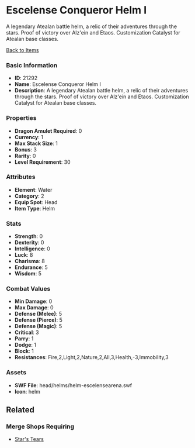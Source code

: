 # Escelense Conqueror Helm I

A legendary Atealan battle helm, a relic of their adventures through the stars. Proof of victory over Alz'ein and Etaos.  Customization Catalyst for Atealan base classes.

[Back to Items](../items.md)

### Basic Information

- **ID**: 21292
- **Name**: Escelense Conqueror Helm I
- **Description**: A legendary Atealan battle helm, a relic of their adventures through the stars. Proof of victory over Alz&#039;ein and Etaos.  Customization Catalyst for Atealan base classes.

### Properties

- **Dragon Amulet Required**: 0
- **Currency**: 1
- **Max Stack Size**: 1
- **Bonus**: 3
- **Rarity**: 0
- **Level Requirement**: 30

### Attributes

- **Element**: Water
- **Category**: 2
- **Equip Spot**: Head
- **Item Type**: Helm

### Stats

- **Strength**: 0
- **Dexterity**: 0
- **Intelligence**: 0
- **Luck**: 8
- **Charisma**: 8
- **Endurance**: 5
- **Wisdom**: 5

### Combat Values

- **Min Damage**: 0
- **Max Damage**: 0
- **Defense (Melee)**: 5
- **Defense (Pierce)**: 5
- **Defense (Magic)**: 5
- **Critical**: 3
- **Parry**: 1
- **Dodge**: 1
- **Block**: 1
- **Resistances**: Fire,2,Light,2,Nature,2,All,3,Health,-3,Immobility,3

### Assets

- **SWF File**: head/helms/helm-escelensearena.swf
- **Icon**: helm

## Related

### Merge Shops Requiring

- [Star's Tears](../merge-shops/379-star-s-tears.md)

